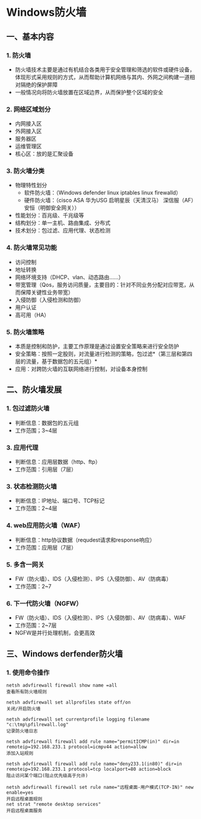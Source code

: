 # Windows防火墙

## 一、基本内容

### 1. 防火墙

- 防火墙技术主要是通过有机结合各类用于安全管理和筛选的软件或硬件设备，体现形式采用规则的方式，从而帮助计算机网络与其内、外网之间构建一道相对隔绝的保护屏障
- 一般情况向将防火墙放置在区域边界，从而保护整个区域的安全

### 2. 网络区域划分

- 内网接入区
- 外网接入区
- 服务器区
- 运维管理区
- 核心区：放的是汇聚设备

### 3. 防火墙分类

- 物理特性划分
  - 软件防火墙：（Windows defender  linux iptables    linux firewalld）
  - 硬件防火墙：（cisco ASA    华为USG     启明星辰（天清汉马）    深信服（AF）     安恒（明御安全网关））
- 性能划分：百兆级、千兆级等
- 结构划分：单一主机、路由集成、分布式
- 技术划分：包过滤、应用代理、状态检测

### 4. 防火墙常见功能

- 访问控制
- 地址转换
- 网络环境支持（DHCP、vlan、动态路由……）
- 带宽管理（Qos，服务访问质量，主要目的：针对不同业务分配对应带宽，从而保障关键性业务带宽）
- 入侵防御（入侵检测和防御）
- 用户认证
- 高可用（HA）

### 5. 防火墙策略

- 本质是控制和防护，主要工作原理是通过设置安全策略来进行安全防护
- 安全策略：按照一定股则，对流量进行检测的策略，包过滤*（第三层和第四层的流量，基于数据包的五元组）*
- 应用：对跨防火墙的互联网络进行控制，对设备本身控制

## 二、防火墙发展

### 1. 包过滤防火墙

- 判断信息：数据包的五元组
- 工作范围；3~4层

### 3. 应用代理

- 判断信息：应用层数据（http、ftp）
- 工作范围：引用层（7层）

### 3. 状态检测防火墙

- 判断信息：IP地址、端口号、TCP标记
- 工作范围：2~4层

### 4. web应用防火墙（WAF）

- 判断信息：http协议数据（requdest请求和response响应）
- 工作范围：应用层（7层）

### 5. 多含一网关

- FW（防火墙）、IDS（入侵检测）、IPS（入侵防御）、AV（防病毒）
- 工作范围：2~7

### 6. 下一代防火墙（NGFW）

- FW（防火墙）、IDS（入侵检测）、IPS（入侵防御）、AV（防病毒）、WAF
- 工作范围：2~7层
- NGFW是并行处理机制，会更高效

## 三、Windows derfender防火墙

### 1. 使用命令操作

```
netsh advfirewall firewall show name =all
查看所有防火墙规则
```

```
netsh advfirewall set allprofiles state off/on
关闭/开启防火墙
```

```
netsh advfirewall set currentprofile logging filename "c:\tmp\pfilrewall.log"
记录防火墙日志
```

```
netsh advfirewall firewall add rule name="permitICMP(in)" dir=in remoteip=192.168.233.1 protocol=icmpv44 action=allow
添加入站规则
```

```
netsh advfirewall firewall add rule name="deny233.1(in80)" dir=in remoteip=192.168.233.1 protocol=tcp localport=80 action=block
阻止访问某个端口(阻止优先级高于允许)
```

```
netsh advfirewall firewall set rule name="远程桌面-用户模式(TCP-IN)" new enable=yes
开启远程桌面规则
net strat "remote desktop services"
开启远程桌面服务
```

